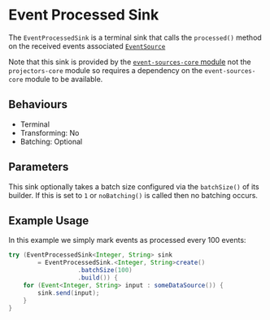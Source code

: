 # Event Processed Sink

The `EventProcessedSink` is a terminal sink that calls the `processed()` method on the received events associated
[`EventSource`](../event-sources/index.md#event-sources)

Note that this sink is provided by the [`event-sources-core` module](../event-sources/index.md#sinks) not the
`projectors-core` module so requires a dependency on the `event-sources-core` module to be available.

## Behaviours

- Terminal
- Transforming: No
- Batching: Optional

## Parameters

This sink optionally takes a batch size configured via the `batchSize()` of its builder.  If this is set to `1` or
`noBatching()` is called then no batching occurs.

## Example Usage

In this example we simply mark events as processed every 100 events:

```java
try (EventProcessedSink<Integer, String> sink 
        = EventProcessedSink.<Integer, String>create()
                   .batchSize(100)
                   .build()) {
    for (Event<Integer, String> input : someDataSource()) {
        sink.send(input);
    }
}
```
